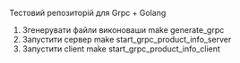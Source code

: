 Тестовий репозиторій для Grpc + Golang

1. Згенерувати файли виконоваши make generate_grpc
2. Запустити сервер make start_grpc_product_info_server
3. Запустити client make start_grpc_product_info_client
